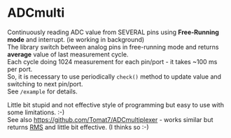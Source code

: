 # ADCmulti

Continuously reading ADC value from SEVERAL pins using **Free-Running mode** and interrupt. (ie working in background)  
The library switch between analog pins in free-running mode and returns **average** value of last measurement cycle.  
Each cycle doing 1024 measurement for each pin/port - it takes ~100 ms per port.  
So, it is necessary to use periodically `check()` method to update value and switching to next pin/port.  
See `/example` for details.

Little bit stupid and not effective style of programming but easy to use with some limitations. :-)  
See also https://github.com/Tomat7/ADCmultiplexer - works similar but returns [RMS](https://en.wikipedia.org/wiki/Root_mean_square "Google's RMS definition") and little bit effective. (I thinks so :-)
